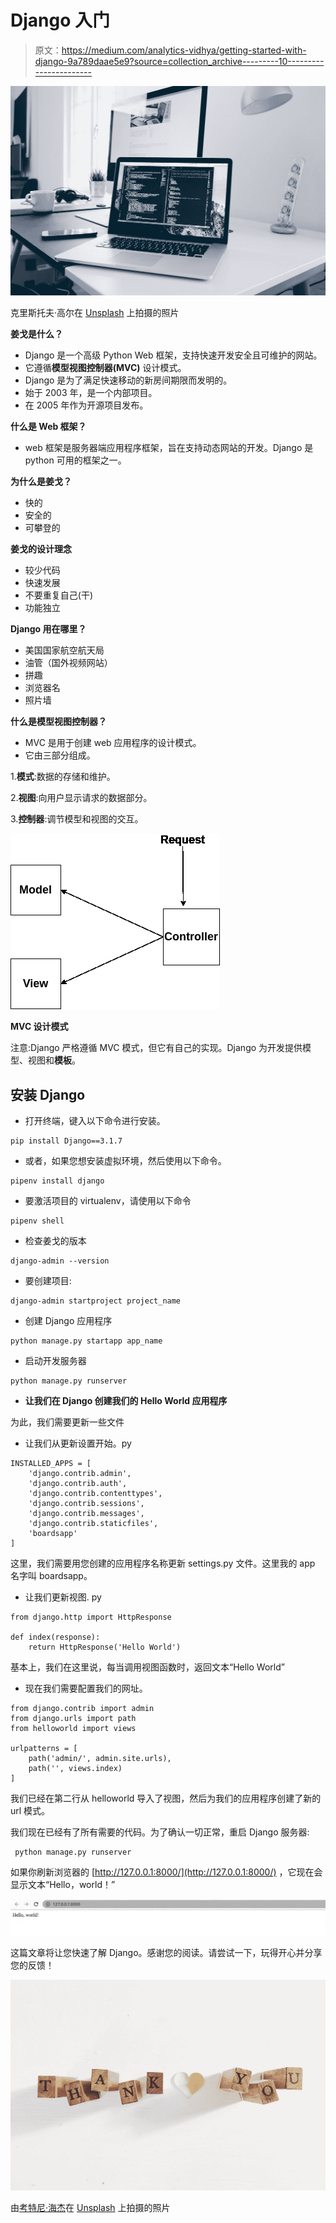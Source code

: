 # Django 入门

> 原文：<https://medium.com/analytics-vidhya/getting-started-with-django-9a789daae5e9?source=collection_archive---------10----------------------->

![](img/da56734e45597fda3cce701944063446.png)

克里斯托夫·高尔在 [Unsplash](https://unsplash.com?utm_source=medium&utm_medium=referral) 上拍摄的照片

**姜戈是什么？**

*   Django 是一个高级 Python Web 框架，支持快速开发安全且可维护的网站。
*   它遵循**模型视图控制器(MVC)** 设计模式。
*   Django 是为了满足快速移动的新房间期限而发明的。
*   始于 2003 年，是一个内部项目。
*   在 2005 年作为开源项目发布。

**什么是 Web 框架？**

*   web 框架是服务器端应用程序框架，旨在支持动态网站的开发。Django 是 python 可用的框架之一。

**为什么是姜戈？**

*   快的
*   安全的
*   可攀登的

**姜戈的设计理念**

*   较少代码
*   快速发展
*   不要重复自己(干)
*   功能独立

**Django 用在哪里？**

*   美国国家航空航天局
*   油管（国外视频网站）
*   拼趣
*   浏览器名
*   照片墙

**什么是模型视图控制器？**

*   MVC 是用于创建 web 应用程序的设计模式。
*   它由三部分组成。

1.**模式**:数据的存储和维护。

2.**视图**:向用户显示请求的数据部分。

3.**控制器**:调节模型和视图的交互。

![](img/a3edc5f53494005cdd4ac26e62d4a730.png)

**MVC 设计模式**

注意:Django 严格遵循 MVC 模式，但它有自己的实现。Django 为开发提供模型、视图和**模板**。

## **安装 Django**

*   打开终端，键入以下命令进行安装。

```
pip install Django==3.1.7 
```

*   或者，如果您想安装虚拟环境，然后使用以下命令。

```
pipenv install django
```

*   要激活项目的 virtualenv，请使用以下命令

```
pipenv shell
```

*   检查姜戈的版本

```
django-admin --version
```

*   要创建项目:

```
django-admin startproject project_name
```

*   创建 Django 应用程序

```
python manage.py startapp app_name
```

*   启动开发服务器

```
python manage.py runserver 
```

*   **让我们在 Django 创建我们的 Hello World 应用程序**

为此，我们需要更新一些文件

*   让我们从更新设置开始。py

```
INSTALLED_APPS = [
    'django.contrib.admin',
    'django.contrib.auth',
    'django.contrib.contenttypes',
    'django.contrib.sessions',
    'django.contrib.messages',
    'django.contrib.staticfiles',
    'boardsapp'
]
```

这里，我们需要用您创建的应用程序名称更新 settings.py 文件。这里我的 app 名字叫 boardsapp。

*   让我们更新视图. py

```
from django.http import HttpResponse

def index(response):
    return HttpResponse('Hello World')
```

基本上，我们在这里说，每当调用视图函数时，返回文本“Hello World”

*   现在我们需要配置我们的网址。

```
from django.contrib import admin
from django.urls import path
from helloworld import views

urlpatterns = [
    path('admin/', admin.site.urls),
    path('', views.index)
]
```

我们已经在第二行从 helloworld 导入了视图，然后为我们的应用程序创建了新的 url 模式。

我们现在已经有了所有需要的代码。为了确认一切正常，重启 Django 服务器:

```
 python manage.py runserver
```

如果你刷新浏览器的 [http://127.0.0.1:8000/](http://127.0.0.1:8000/) ，它现在会显示文本“Hello，world！”

![](img/1b859a55303ff6fd1a26f6da8419a4d8.png)

这篇文章将让您快速了解 Django。感谢您的阅读。请尝试一下，玩得开心并分享您的反馈！

![](img/d847164d35442deb0e994335779f3dab.png)

由[考特尼·海杰](https://unsplash.com/@cmhedger?utm_source=medium&utm_medium=referral)在 [Unsplash](https://unsplash.com?utm_source=medium&utm_medium=referral) 上拍摄的照片